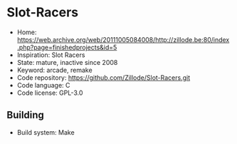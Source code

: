# Slot-Racers

- Home: https://web.archive.org/web/20111005084008/http://zillode.be:80/index.php?page=finishedprojects&id=5
- Inspiration: Slot Racers
- State: mature, inactive since 2008
- Keyword: arcade, remake
- Code repository: https://github.com/Zillode/Slot-Racers.git
- Code language: C
- Code license: GPL-3.0

## Building

- Build system: Make

